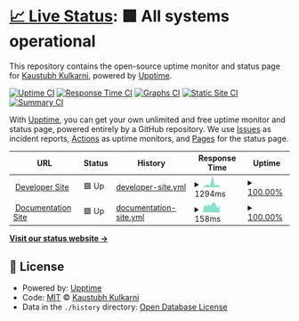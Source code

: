 # [📈 Live Status](https://status.myapms.com): <!--live status--> **🟩 All systems operational**

This repository contains the open-source uptime monitor and status page for [Kaustubh Kulkarni](https://kaustubhk24.com), powered by [Upptime](https://github.com/upptime/upptime).

[![Uptime CI](https://github.com/kaustubhk24/status.myapms.com/workflows/Uptime%20CI/badge.svg)](https://github.com/kaustubhk24/status.myapms.com/actions?query=workflow%3A%22Uptime+CI%22)
[![Response Time CI](https://github.com/kaustubhk24/status.myapms.com/workflows/Response%20Time%20CI/badge.svg)](https://github.com/kaustubhk24/status.myapms.com/actions?query=workflow%3A%22Response+Time+CI%22)
[![Graphs CI](https://github.com/kaustubhk24/status.myapms.com/workflows/Graphs%20CI/badge.svg)](https://github.com/kaustubhk24/status.myapms.com/actions?query=workflow%3A%22Graphs+CI%22)
[![Static Site CI](https://github.com/kaustubhk24/status.myapms.com/workflows/Static%20Site%20CI/badge.svg)](https://github.com/kaustubhk24/status.myapms.com/actions?query=workflow%3A%22Static+Site+CI%22)
[![Summary CI](https://github.com/kaustubhk24/status.myapms.com/workflows/Summary%20CI/badge.svg)](https://github.com/kaustubhk24/status.myapms.com/actions?query=workflow%3A%22Summary+CI%22)

With [Upptime](https://upptime.js.org), you can get your own unlimited and free uptime monitor and status page, powered entirely by a GitHub repository. We use [Issues](https://github.com/kaustubhk24/status.myapms.com/issues) as incident reports, [Actions](https://github.com/kaustubhk24/status.myapms.com/actions) as uptime monitors, and [Pages](https://status.myapms.com) for the status page.

<!--start: status pages-->
<!-- This summary is generated by Upptime (https://github.com/upptime/upptime) -->
<!-- Do not edit this manually, your changes will be overwritten -->
<!-- prettier-ignore -->
| URL | Status | History | Response Time | Uptime |
| --- | ------ | ------- | ------------- | ------ |
| <img alt="" src="https://favicons.githubusercontent.com/dev.myapms.com" height="13"> [Developer Site](https://dev.myapms.com) | 🟩 Up | [developer-site.yml](https://github.com/kaustubhk24/status.myapms.com/commits/HEAD/history/developer-site.yml) | <details><summary><img alt="Response time graph" src="./graphs/developer-site/response-time-week.png" height="20"> 1294ms</summary><br><a href="https://status.myapms.com/history/developer-site"><img alt="Response time 793" src="https://img.shields.io/endpoint?url=https%3A%2F%2Fraw.githubusercontent.com%2Fkaustubhk24%2Fstatus.myapms.com%2FHEAD%2Fapi%2Fdeveloper-site%2Fresponse-time.json"></a><br><a href="https://status.myapms.com/history/developer-site"><img alt="24-hour response time 849" src="https://img.shields.io/endpoint?url=https%3A%2F%2Fraw.githubusercontent.com%2Fkaustubhk24%2Fstatus.myapms.com%2FHEAD%2Fapi%2Fdeveloper-site%2Fresponse-time-day.json"></a><br><a href="https://status.myapms.com/history/developer-site"><img alt="7-day response time 1294" src="https://img.shields.io/endpoint?url=https%3A%2F%2Fraw.githubusercontent.com%2Fkaustubhk24%2Fstatus.myapms.com%2FHEAD%2Fapi%2Fdeveloper-site%2Fresponse-time-week.json"></a><br><a href="https://status.myapms.com/history/developer-site"><img alt="30-day response time 859" src="https://img.shields.io/endpoint?url=https%3A%2F%2Fraw.githubusercontent.com%2Fkaustubhk24%2Fstatus.myapms.com%2FHEAD%2Fapi%2Fdeveloper-site%2Fresponse-time-month.json"></a><br><a href="https://status.myapms.com/history/developer-site"><img alt="1-year response time 793" src="https://img.shields.io/endpoint?url=https%3A%2F%2Fraw.githubusercontent.com%2Fkaustubhk24%2Fstatus.myapms.com%2FHEAD%2Fapi%2Fdeveloper-site%2Fresponse-time-year.json"></a></details> | <details><summary><a href="https://status.myapms.com/history/developer-site">100.00%</a></summary><a href="https://status.myapms.com/history/developer-site"><img alt="All-time uptime 99.25%" src="https://img.shields.io/endpoint?url=https%3A%2F%2Fraw.githubusercontent.com%2Fkaustubhk24%2Fstatus.myapms.com%2FHEAD%2Fapi%2Fdeveloper-site%2Fuptime.json"></a><br><a href="https://status.myapms.com/history/developer-site"><img alt="24-hour uptime 100.00%" src="https://img.shields.io/endpoint?url=https%3A%2F%2Fraw.githubusercontent.com%2Fkaustubhk24%2Fstatus.myapms.com%2FHEAD%2Fapi%2Fdeveloper-site%2Fuptime-day.json"></a><br><a href="https://status.myapms.com/history/developer-site"><img alt="7-day uptime 100.00%" src="https://img.shields.io/endpoint?url=https%3A%2F%2Fraw.githubusercontent.com%2Fkaustubhk24%2Fstatus.myapms.com%2FHEAD%2Fapi%2Fdeveloper-site%2Fuptime-week.json"></a><br><a href="https://status.myapms.com/history/developer-site"><img alt="30-day uptime 100.00%" src="https://img.shields.io/endpoint?url=https%3A%2F%2Fraw.githubusercontent.com%2Fkaustubhk24%2Fstatus.myapms.com%2FHEAD%2Fapi%2Fdeveloper-site%2Fuptime-month.json"></a><br><a href="https://status.myapms.com/history/developer-site"><img alt="1-year uptime 99.25%" src="https://img.shields.io/endpoint?url=https%3A%2F%2Fraw.githubusercontent.com%2Fkaustubhk24%2Fstatus.myapms.com%2FHEAD%2Fapi%2Fdeveloper-site%2Fuptime-year.json"></a></details>
| <img alt="" src="https://favicons.githubusercontent.com/docs.myapms.com" height="13"> [Documentation Site](https://docs.myapms.com) | 🟩 Up | [documentation-site.yml](https://github.com/kaustubhk24/status.myapms.com/commits/HEAD/history/documentation-site.yml) | <details><summary><img alt="Response time graph" src="./graphs/documentation-site/response-time-week.png" height="20"> 158ms</summary><br><a href="https://status.myapms.com/history/documentation-site"><img alt="Response time 146" src="https://img.shields.io/endpoint?url=https%3A%2F%2Fraw.githubusercontent.com%2Fkaustubhk24%2Fstatus.myapms.com%2FHEAD%2Fapi%2Fdocumentation-site%2Fresponse-time.json"></a><br><a href="https://status.myapms.com/history/documentation-site"><img alt="24-hour response time 153" src="https://img.shields.io/endpoint?url=https%3A%2F%2Fraw.githubusercontent.com%2Fkaustubhk24%2Fstatus.myapms.com%2FHEAD%2Fapi%2Fdocumentation-site%2Fresponse-time-day.json"></a><br><a href="https://status.myapms.com/history/documentation-site"><img alt="7-day response time 158" src="https://img.shields.io/endpoint?url=https%3A%2F%2Fraw.githubusercontent.com%2Fkaustubhk24%2Fstatus.myapms.com%2FHEAD%2Fapi%2Fdocumentation-site%2Fresponse-time-week.json"></a><br><a href="https://status.myapms.com/history/documentation-site"><img alt="30-day response time 151" src="https://img.shields.io/endpoint?url=https%3A%2F%2Fraw.githubusercontent.com%2Fkaustubhk24%2Fstatus.myapms.com%2FHEAD%2Fapi%2Fdocumentation-site%2Fresponse-time-month.json"></a><br><a href="https://status.myapms.com/history/documentation-site"><img alt="1-year response time 146" src="https://img.shields.io/endpoint?url=https%3A%2F%2Fraw.githubusercontent.com%2Fkaustubhk24%2Fstatus.myapms.com%2FHEAD%2Fapi%2Fdocumentation-site%2Fresponse-time-year.json"></a></details> | <details><summary><a href="https://status.myapms.com/history/documentation-site">100.00%</a></summary><a href="https://status.myapms.com/history/documentation-site"><img alt="All-time uptime 100.00%" src="https://img.shields.io/endpoint?url=https%3A%2F%2Fraw.githubusercontent.com%2Fkaustubhk24%2Fstatus.myapms.com%2FHEAD%2Fapi%2Fdocumentation-site%2Fuptime.json"></a><br><a href="https://status.myapms.com/history/documentation-site"><img alt="24-hour uptime 100.00%" src="https://img.shields.io/endpoint?url=https%3A%2F%2Fraw.githubusercontent.com%2Fkaustubhk24%2Fstatus.myapms.com%2FHEAD%2Fapi%2Fdocumentation-site%2Fuptime-day.json"></a><br><a href="https://status.myapms.com/history/documentation-site"><img alt="7-day uptime 100.00%" src="https://img.shields.io/endpoint?url=https%3A%2F%2Fraw.githubusercontent.com%2Fkaustubhk24%2Fstatus.myapms.com%2FHEAD%2Fapi%2Fdocumentation-site%2Fuptime-week.json"></a><br><a href="https://status.myapms.com/history/documentation-site"><img alt="30-day uptime 100.00%" src="https://img.shields.io/endpoint?url=https%3A%2F%2Fraw.githubusercontent.com%2Fkaustubhk24%2Fstatus.myapms.com%2FHEAD%2Fapi%2Fdocumentation-site%2Fuptime-month.json"></a><br><a href="https://status.myapms.com/history/documentation-site"><img alt="1-year uptime 100.00%" src="https://img.shields.io/endpoint?url=https%3A%2F%2Fraw.githubusercontent.com%2Fkaustubhk24%2Fstatus.myapms.com%2FHEAD%2Fapi%2Fdocumentation-site%2Fuptime-year.json"></a></details>

<!--end: status pages-->

[**Visit our status website →**](https://status.myapms.com)

## 📄 License

- Powered by: [Upptime](https://github.com/upptime/upptime)
- Code: [MIT](./LICENSE) © [Kaustubh Kulkarni](https://kaustubhk24.com)
- Data in the `./history` directory: [Open Database License](https://opendatacommons.org/licenses/odbl/1-0/)
